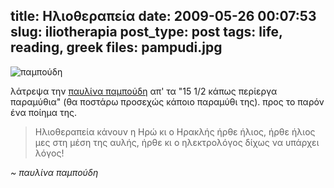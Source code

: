 title: Ηλιοθεραπεία
date: 2009-05-26 00:07:53
slug: iliotherapia
post_type: post
tags: life, reading, greek
files: pampudi.jpg
---

![παμπούδη](pampudi.jpg)

λάτρεψα την [παυλίνα παμπούδη](http://www.servitoros.gr/education/view.php/18/346/) απ' τα "15 1/2 κάπως περίεργα παραμύθια" (θα ποστάρω προσεχώς κάποιο παραμύθι της). προς το παρόν ένα ποίημα της.

> Ηλιοθεραπεία κάνουν
> η Ηρώ κι ο Ηρακλής
> ήρθε ήλιος, ήρθε ήλιος
> μες στη μέση της αυλής,
> ήρθε κι ο ηλεκτρολόγος
> δίχως να υπάρχει λόγος!

 _~ παυλίνα παμπούδη_
